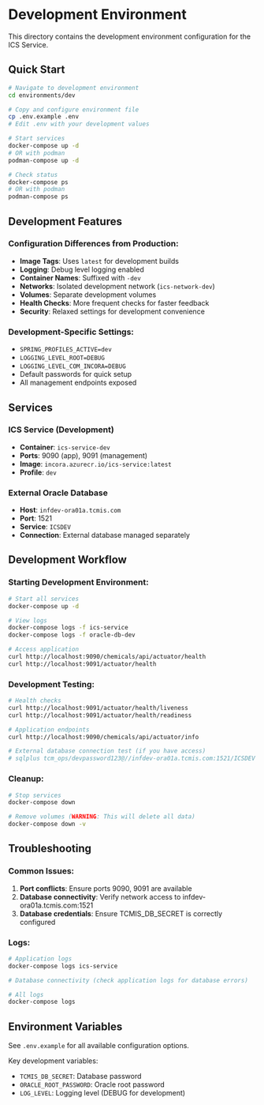 # Development Environment

This directory contains the development environment configuration for the ICS Service.

## Quick Start

```bash
# Navigate to development environment
cd environments/dev

# Copy and configure environment file
cp .env.example .env
# Edit .env with your development values

# Start services
docker-compose up -d
# OR with podman
podman-compose up -d

# Check status
docker-compose ps
# OR with podman
podman-compose ps
```

## Development Features

### Configuration Differences from Production:
- **Image Tags**: Uses `latest` for development builds
- **Logging**: Debug level logging enabled
- **Container Names**: Suffixed with `-dev`
- **Networks**: Isolated development network (`ics-network-dev`)
- **Volumes**: Separate development volumes
- **Health Checks**: More frequent checks for faster feedback
- **Security**: Relaxed settings for development convenience

### Development-Specific Settings:
- `SPRING_PROFILES_ACTIVE=dev`
- `LOGGING_LEVEL_ROOT=DEBUG`
- `LOGGING_LEVEL_COM_INCORA=DEBUG`
- Default passwords for quick setup
- All management endpoints exposed

## Services

### ICS Service (Development)
- **Container**: `ics-service-dev`
- **Ports**: 9090 (app), 9091 (management)
- **Image**: `incora.azurecr.io/ics-service:latest`
- **Profile**: `dev`

### External Oracle Database
- **Host**: `infdev-ora01a.tcmis.com`
- **Port**: 1521
- **Service**: `ICSDEV`
- **Connection**: External database managed separately

## Development Workflow

### Starting Development Environment:
```bash
# Start all services
docker-compose up -d

# View logs
docker-compose logs -f ics-service
docker-compose logs -f oracle-db-dev

# Access application
curl http://localhost:9090/chemicals/api/actuator/health
curl http://localhost:9091/actuator/health
```

### Development Testing:
```bash
# Health checks
curl http://localhost:9091/actuator/health/liveness
curl http://localhost:9091/actuator/health/readiness

# Application endpoints
curl http://localhost:9090/chemicals/api/actuator/info

# External database connection test (if you have access)
# sqlplus tcm_ops/devpassword123@//infdev-ora01a.tcmis.com:1521/ICSDEV
```

### Cleanup:
```bash
# Stop services
docker-compose down

# Remove volumes (WARNING: This will delete all data)
docker-compose down -v
```

## Troubleshooting

### Common Issues:
1. **Port conflicts**: Ensure ports 9090, 9091 are available
2. **Database connectivity**: Verify network access to infdev-ora01a.tcmis.com:1521
3. **Database credentials**: Ensure TCMIS_DB_SECRET is correctly configured

### Logs:
```bash
# Application logs
docker-compose logs ics-service

# Database connectivity (check application logs for database errors)

# All logs
docker-compose logs
```

## Environment Variables

See `.env.example` for all available configuration options.

Key development variables:
- `TCMIS_DB_SECRET`: Database password
- `ORACLE_ROOT_PASSWORD`: Oracle root password
- `LOG_LEVEL`: Logging level (DEBUG for development)
